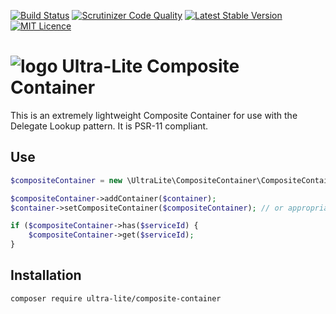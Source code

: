 [![Build Status](https://travis-ci.org/ultra-lite/composite-container.svg?branch=master)](https://travis-ci.org/ultra-lite/composite-container)
[![Scrutinizer Code Quality](https://scrutinizer-ci.com/g/ultra-lite/composite-container/badges/quality-score.png?b=master)](https://scrutinizer-ci.com/g/ultra-lite/composite-container/?branch=master)
[![Latest Stable Version](https://poser.pugx.org/ultra-lite/composite-container/v/stable)](https://packagist.org/packages/ultra-lite/composite-container)
[![MIT Licence](https://badges.frapsoft.com/os/mit/mit.svg?v=103)](https://opensource.org/licenses/mit-license.php)

# ![logo](https://avatars1.githubusercontent.com/u/16309098?v=3&s=100) Ultra-Lite Composite Container

This is an extremely lightweight Composite Container for use with the Delegate Lookup pattern.  It is PSR-11 compliant.

## Use

```php
$compositeContainer = new \UltraLite\CompositeContainer\CompositeContainer();

$compositeContainer->addContainer($container);
$container->setCompositeContainer($compositeContainer); // or appropriate method on Delegate Lookup container

if ($compositeContainer->has($serviceId) {
    $compositeContainer->get($serviceId);
}
```

## Installation

```bash
composer require ultra-lite/composite-container
```
